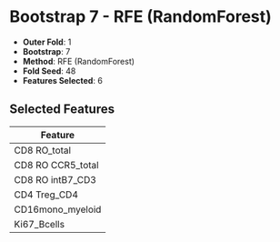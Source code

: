 # Bootstrap 7 - RFE (RandomForest)

- **Outer Fold**: 1
- **Bootstrap**: 7
- **Method**: RFE (RandomForest)
- **Fold Seed**: 48
- **Features Selected**: 6

## Selected Features

| Feature |
|---------|
| CD8 RO_total |
| CD8 RO CCR5_total |
| CD8 RO intB7_CD3 |
| CD4 Treg_CD4 |
| CD16mono_myeloid |
| Ki67_Bcells |
